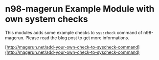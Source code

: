 # n98-magerun Example Module with own system checks

This modules adds some example checks to `sys:check` command of n98-magerun.
Please read the blog post to get more informations.

[http://magerun.net/add-your-own-check-to-syscheck-command](http://magerun.net/add-your-own-check-to-syscheck-command)